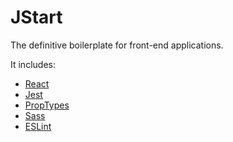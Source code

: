 # JStart
The definitive boilerplate for front-end applications.

It includes:
 - [React](https://reactjs.org/)
 - [Jest](https://jestjs.io/)
 - [PropTypes](https://www.npmjs.com/package/prop-types)
 - [Sass](https://sass-lang.com/)
 - [ESLint](https://eslint.org/)
